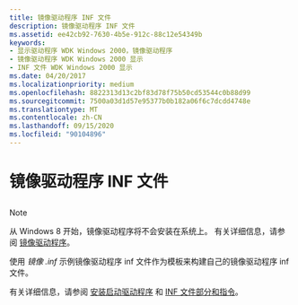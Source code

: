 ```yaml
---
title: 镜像驱动程序 INF 文件
description: 镜像驱动程序 INF 文件
ms.assetid: ee42cb92-7630-4b5e-912c-88c12e54349b
keywords:
- 显示驱动程序 WDK Windows 2000，镜像驱动程序
- 镜像驱动程序 WDK Windows 2000 显示
- INF 文件 WDK Windows 2000 显示
ms.date: 04/20/2017
ms.localizationpriority: medium
ms.openlocfilehash: 8822313d13c2bf83d78f75b50cd53544c0b88d99
ms.sourcegitcommit: 7500a03d1d57e95377b0b182a06f6c7dcdd4748e
ms.translationtype: MT
ms.contentlocale: zh-CN
ms.lasthandoff: 09/15/2020
ms.locfileid: "90104896"
---
```

# <a name="mirror-driver-inf-file"></a>镜像驱动程序 INF 文件


## <span id="ddk_mirror_driver_inf_file_gg"></span><span id="DDK_MIRROR_DRIVER_INF_FILE_GG"></span>

> [!NOTE]
>
> 从 Windows 8 开始，镜像驱动程序将不会安装在系统上。 有关详细信息，请参阅 [镜像驱动程序](mirror-drivers.md)。

使用 *镜像 .inf* 示例镜像驱动程序 inf 文件作为模板来构建自己的镜像驱动程序 inf 文件。

有关详细信息，请参阅 [安装启动驱动程序](../install/installing-a-boot-start-driver.md) 和 [INF 文件部分和指令](../install/index.md)。